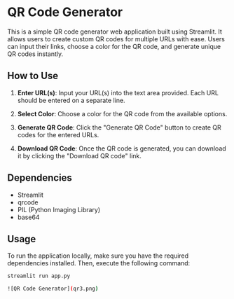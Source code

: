 
# QR Code Generator

This is a simple QR code generator web application built using Streamlit. It allows users to create custom QR codes for multiple URLs with ease. Users can input their links, choose a color for the QR code, and generate unique QR codes instantly.

## How to Use

1. **Enter URL(s)**: Input your URL(s) into the text area provided. Each URL should be entered on a separate line.

2. **Select Color**: Choose a color for the QR code from the available options.

3. **Generate QR Code**: Click the "Generate QR Code" button to create QR codes for the entered URLs.

4. **Download QR Code**: Once the QR code is generated, you can download it by clicking the "Download QR code" link.

## Dependencies

- Streamlit
- qrcode
- PIL (Python Imaging Library)
- base64

## Usage

To run the application locally, make sure you have the required dependencies installed. Then, execute the following command:

```bash
streamlit run app.py

![QR Code Generator](qr3.png)

